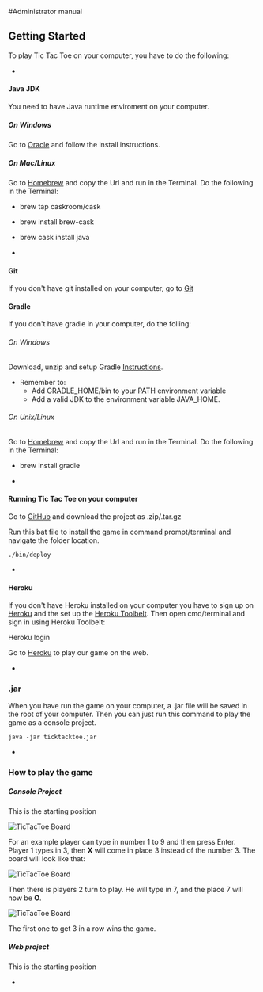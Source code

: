 #Administrator manual 

## Getting Started
To play Tic Tac Toe on your computer, you have to do the following: 

-
#### Java JDK
You need to have Java runtime enviroment on your computer. 

##### On Windows
Go to [Oracle](http://www.oracle.com/technetwork/java/javase/downloads/jre7u9-downloads-1859586.html) and follow the install instructions. 

##### On Mac/Linux 
Go to [Homebrew](http://brew.sh) and copy the Url and run in the Terminal. Do the following in the Terminal:

 - brew tap caskroom/cask
 - brew install brew-cask
 - brew cask install java

-
#### Git
If you don't have git installed on your computer, go to [Git](http://git-scm.com/download/win "Download and install it from here")

#### Gradle
If you don't have gradle in your computer, do the folling:

###### On Windows
Download, unzip and setup Gradle [Instructions]( https://docs.gradle.org/current/userguide/installation.html "Follow these instructions"). 
   
- Remember to:
    - Add GRADLE_HOME/bin to your PATH environment variable
    - Add a valid JDK to the environment variable JAVA_HOME.

###### On Unix/Linux 
Go to [Homebrew](http://brew.sh) and copy the Url and run in the Terminal. Do the following in the Terminal:

- brew install gradle

-
#### Running Tic Tac Toe on your computer

Go to [GitHub](https://github.com/Hubar/ticktacktoe) and download the project as .zip/.tar.gz

Run this bat file to install the game in command prompt/terminal and navigate the folder location. 

	./bin/deploy

-
#### Heroku
If you don't have Heroku installed on your computer you have to sign up on [Heroku](Heroku.com) and the set up the [Heroku Toolbelt](https://toolbelt.heroku.com). Then open cmd/terminal and sign in using Heroku Toolbelt:

Heroku login
	
Go to [Heroku](https://afternoon-brook-4846.herokuapp.com) to play our game on the web. 

-
### .jar
When you have run the game on your computer, a .jar file will be saved in the root of your computer. Then you can just run this command to play the game as a console project. 

	java -jar ticktacktoe.jar

-
### How to play the game 

##### Console Project
This is the starting position

![TicTacToe Board](https://github.com/Hubar/ticktacktoe/blob/master/docs/image/1.png)

For an example player can type in number 1 to 9 and then press Enter. Player 1 types in 3, then **X** will come in place 3 instead of the number 3. The board will look like that: 

![TicTacToe Board](https://github.com/Hubar/ticktacktoe/blob/master/docs/image/2.png)

Then there is players 2 turn to play. He will type in 7, and the place 7 will now be **O**.

![TicTacToe Board](https://github.com/Hubar/ticktacktoe/blob/master/docs/image/3.png)

The first one to get 3 in a row wins the game. 

##### Web project
This is the starting position

-
